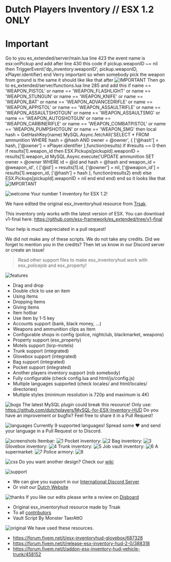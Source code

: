 # Dutch Players Inventory // ESX 1.2 ONLY
# Important
 Go to you es_extended/server/main.lua line 423 the event name is esx:onPickup and add after line 430 this code
 				if pickup.weaponID ~= nil then
					TriggerEvent('dp_inventory:weaponID', pickup.weaponID, xPlayer.identifier)
				end
Verry important so when somebody pick the weapon from ground is the same it should like like that after
 ![IMPORTANT](https://imgur.com/XnC2QIk)
    Then go to es_extended/server/functions.lua line 285 and add this
	if name == 'WEAPON_PISTOL' or name == 'WEAPON_FLASHLIGHT' or name == 'WEAPON_STUNGUN' or name == 'WEAPON_KNIFE' or name == 'WEAPON_BAT' or name == 'WEAPON_ADVANCEDRIFLE' or name == 'WEAPON_APPISTOL' or name == 'WEAPON_ASSAULTRIFLE'
	or name == 'WEAPON_ASSAULTSHOTGUN' or name == 'WEAPON_ASSAULTSMG' or name == 'WEAPON_AUTOSHOTGUN' or name == 'WEAPON_CARBINERIFLE' or name == 'WEAPON_COMBATPISTOL' or name == 'WEAPON_PUMPSHOTGUN' or name == 'WEAPON_SMG' then
		local hash = GetHashKey(name)
		MySQL.Async.fetchAll('SELECT * FROM ammunition WHERE hash = @hash AND owner = @owner', {
			['@hash'] = hash,
			['@owner'] =  xPlayer.identifier
		},function(results)
			if #results ~= 0 then
				if results[1].weapon_id then
					ESX.Pickups[pickupId].weaponID = results[1].weapon_id
					MySQL.Async.execute('UPDATE ammunition SET owner = @owner WHERE id = @id and hash = @hash and weapon_id = @weapon_id', {
						['@id'] = results[1].id,
						['@owner'] = nil,
						['@weapon_id'] = results[1].weapon_id,
						['@hash'] = hash
					}, function(results2)
					end)
				else
					ESX.Pickups[pickupId].weaponID = nil
				end
			end
		end)
	end
    so it looks like that
![IMPORTANT](https://imgur.com/Umzssai.png)

![welcome](https://www.gemeentenieuwstad.nl/wp-content/uploads/2020/10/welcome.png)
Your number 1 inventory for ESX 1.2!

We have edited the original esx_inventoryhud resource from [Trsak](https://forum.cfx.re/t/release-esx-inventory-hud-2-4-properties-trunks-players-shops-storages/).

This inventory only works with the latest version of ESX. You can download v1-final here: https://github.com/esx-framework/es_extended/tree/v1-final

Your help is much appreciated in a pull request!

We did not make any of these scripts. We do not take any credits. Did we forget to mention you in the credits? Then let us know in our Discord server or create an issue!
    
> Read other support files to make esx_inventoryhud work with esx_policejob and esx_property!

![features](https://www.gemeentenieuwstad.nl/wp-content/uploads/2020/10/features.png)
- Drag and drop
- Double click to use an item
- Using items
- Dropping items
- Giving items
- Item hotbar
- Use item by 1-5 key
- Accounts support (bank, black money, ...)
- Weapons and ammunition clips as item
- Configurable shops in config (police, nightclub, blackmarket, weapons)
- Property support (esx_property)
- Motels support (lsrp-motels)
- Trunk support (integrated)
- Glovebox support (integrated)
- Bag support (integrated)
- Pocket support (integrated)
- Another players inventory support (rob somebody)
- Fully configurable (check config.lua and html/js/config.js)
- Multiple languages supported (check locales/ and html/locales/ directories)
- Multiple styles (minimum resolution is 720p and maximum is 4K)

![bugs](https://www.gemeentenieuwstad.nl/wp-content/uploads/2020/10/sendpr.png)
The latest MySQL plugin could break this resource! Only use: https://github.com/dutchplayers/MySQL-for-ESX-Inventory-HUD
Do you have an improvement or bugfix? Feel free to share it in a Pull Request! 

![languages](https://www.gemeentenieuwstad.nl/wp-content/uploads/2020/10/languages.png)
Currently 9 supported languages! Spread some ❤️ and send your language in a Pull Request or to Discord.

![screenshots](https://www.gemeentenieuwstad.nl/wp-content/uploads/2020/10/screenshots.png)
Itembar:
![1](https://raw.githubusercontent.com/dutchplayers/ESX-1.2-Inventory-HUD/master/Example_01.jpg)
Pocket inventory:
![2](https://raw.githubusercontent.com/dutchplayers/ESX-1.2-Inventory-HUD/master/example_02.jpg)
Bag inventory:
![3](https://cdn.discordapp.com/attachments/538834196458897408/779952927376539728/DP_Inventory.jpg)
Glovebox inventory:
![4](https://raw.githubusercontent.com/dutchplayers/ESX-1.2-Inventory-HUD/master/example_04.jpg)
Trunk inventory:
![5](https://raw.githubusercontent.com/dutchplayers/ESX-1.2-Inventory-HUD/master/example_05.jpg)
Job vault inventory:
![6](https://raw.githubusercontent.com/dutchplayers/ESX-1.2-Inventory-HUD/master/example_06.jpg)
A supermarket:
![7](https://raw.githubusercontent.com/dutchplayers/ESX-1.2-Inventory-HUD/master/example_07.jpg)
Police armory:
![8](https://raw.githubusercontent.com/dutchplayers/ESX-1.2-Inventory-HUD/master/example_08.jpg)

![css](https://www.gemeentenieuwstad.nl/wp-content/uploads/2020/10/customcss.png)
Do you want another design? Check our [wiki](https://github.com/dutchplayers/ESX-1.2-Inventory-HUD/wiki/11.-Custom-Design-(OPTIONAL))

![support](https://www.gemeentenieuwstad.nl/wp-content/uploads/2020/10/support.png)
- We can give you support in our [International Discord Server](https://www.dutch-players.nl/joindiscord)
- Or visit our [Dutch Website](https://www.dutch-players.nl/)

![thanks](https://www.gemeentenieuwstad.nl/wp-content/uploads/2020/10/thanks.png)
If you like our edits please write a review on [Disboard](https://disboard.org/nl/server/411618887227146251#reviews)
- Original esx_inventoryhud resource made by Trsak
- To all [contributors](https://github.com/dutchplayers/ESX-1.2-Inventory-HUD/graphs/contributors)
- Vault Script By Monster TaerAttO

![original](https://www.gemeentenieuwstad.nl/wp-content/uploads/2020/10/originalthreads.png)
We have used these resources.
- https://forum.fivem.net/t/esx-inventoryhud-glovebox/687328
- https://forum.fivem.net/t/release-esx-inventory-hud-2-0/388318
- https://forum.fivem.net/t/addon-esx-inventory-hud-vehicle-trunk/458152
